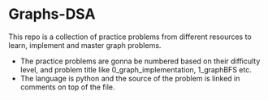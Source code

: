 # Graphs-DSA
This repo is a collection of practice problems from different resources to learn, implement and master graph problems.

* The practice problems are gonna be numbered based on their difficulty level, and problem title like 0_graph_implementation, 1_graphBFS etc.
* The language is python and the source of the problem is linked in comments on top of the file.

